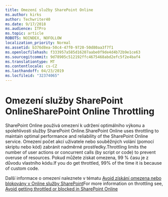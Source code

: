 ```yaml
---
title: Omezení služby SharePoint Online
ms.author: kirks
author: Techwriter40
ms.date: 9/17/2018
ms.audience: ITPro
ms.topic: article
ROBOTS: NOINDEX, NOFOLLOW
localization_priority: Normal
ms.assetid: b376d8ea-50c4-47f0-9720-50d80aa3f7f1
ms.openlocfilehash: f333957a585d16207aabe0f9de4d4b72b9e1ce63
ms.sourcegitcommit: 9d78905c512192ffc4675468abd2efc5f2e4baf4
ms.translationtype: MT
ms.contentlocale: cs-CZ
ms.lasthandoff: 04/23/2019
ms.locfileid: "32374065"
---
```

# <a name="sharepoint-online-throttling"></a><span data-ttu-id="61dd6-102">Omezení služby SharePoint Online</span><span class="sxs-lookup"><span data-stu-id="61dd6-102">SharePoint Online Throttling</span></span>

<span data-ttu-id="61dd6-103">SharePoint Online používá omezení k udržení optimálního výkonu a spolehlivosti služby SharePoint Online.</span><span class="sxs-lookup"><span data-stu-id="61dd6-103">SharePoint Online uses throttling to maintain optimal performance and reliability of the SharePoint Online service.</span></span> <span data-ttu-id="61dd6-104">Omezení počet akcí uživatele nebo souběžných volání (pomocí skriptu nebo kód) zabránit nadměrné prostředky.</span><span class="sxs-lookup"><span data-stu-id="61dd6-104">Throttling limits the number of user actions or concurrent calls (by script or code) to prevent overuse of resources.</span></span> <span data-ttu-id="61dd6-105">Pokud můžete získat omezena, 99 % času je z důvodu vlastního kódu.</span><span class="sxs-lookup"><span data-stu-id="61dd6-105">If you do get throttled, 99% of the time it is because of custom code.</span></span>
  
<span data-ttu-id="61dd6-106">Další informace o omezení naleznete v tématu [Avoid získání omezena nebo blokovány v Online služby SharePoint](https://go.microsoft.com/fwlink/?linkid=2022019)</span><span class="sxs-lookup"><span data-stu-id="61dd6-106">For more information on throttling see, [Avoid getting throttled or blocked in SharePoint Online](https://go.microsoft.com/fwlink/?linkid=2022019)</span></span>
  

